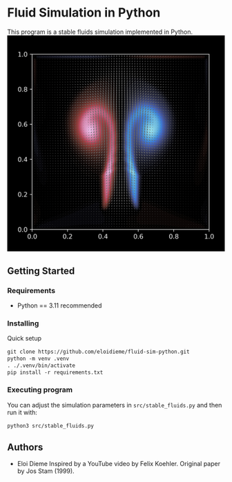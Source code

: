 # Fluid Simulation in Python

This program is a stable fluids simulation implemented in Python.
![illustration](capture.png)

## Getting Started

### Requirements
- Python == 3.11 recommended

### Installing
Quick setup
```
git clone https://github.com/eloidieme/fluid-sim-python.git
python -m venv .venv
. ./.venv/bin/activate
pip install -r requirements.txt
```

### Executing program
You can adjust the simulation parameters in `src/stable_fluids.py` and then run it with:
```bash
python3 src/stable_fluids.py
```

## Authors

* Eloi Dieme
Inspired by a YouTube video by Felix Koehler.
Original paper by Jos Stam (1999).